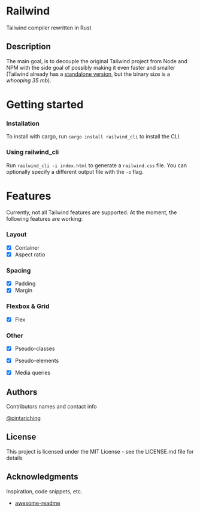 # Railwind

Tailwind compiler rewritten in Rust

## Description

The main goal, is to decouple the original Tailwind project from Node and NPM with the side goal of possibly making it even faster and smaller (Tailwind already has a [standalone version](https://tailwindcss.com/blog/standalone-cli), but the binary size is a *whooping 35 mb*).

# Getting started

### Installation

To install with cargo, run `cargo install railwind_cli` to install the CLI.

### Using railwind_cli

Run `railwind_cli -i index.html` to generate a `railwind.css` file. You can optionally specify a different output file with the `-o` flag.

# Features

Currently, not all Tailwind features are supported. At the moment, the following features are working:

### Layout
- [x] Container
- [x] Aspect ratio

### Spacing
- [x] Padding
- [x] Margin

### Flexbox & Grid
- [x] Flex

### Other
- [x] Pseudo-classes
- [x] Pseudo-elements
- [x] Media queries


## Authors

Contributors names and contact info

[@pintariching](https://github.com/pintariching)

## License

This project is licensed under the MIT License - see the LICENSE.md file for details

## Acknowledgments

Inspiration, code snippets, etc.
* [awesome-readme](https://github.com/matiassingers/awesome-readme)
